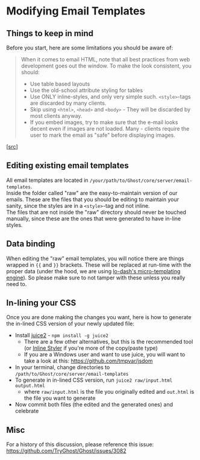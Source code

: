# Modifying Email Templates

## Things to keep in mind

Before you start, here are some limitations you should be aware of:

> When it comes to email HTML, note that all best practices from web development goes out the window. To make the look consistent, you should:
> - Use table based layouts
> - Use the old-school attribute styling for tables
> - Use ONLY inline-styles, and only very simple such. ```<style>```-tags are discarded by many clients.
> - Skip using ```<html>```, ```<head>``` and ```<body>``` - They will be discarded by most clients anyway.
> - If you embed images, try to make sure that the e-mail looks decent even if images are not loaded. Many - clients require the user to mark the email as "safe" before displaying images.

[[src](http://stackoverflow.com/a/2935522/1021300)]


## Editing existing email templates

All email templates are located in ```/your/path/to/Ghost/core/server/email-templates```.  
Inside the folder called "raw" are the easy-to-maintain version of our emails. These are the files that you should be editing to maintain your sanity, since the styles are in a ```<style>```-tag and not inline.  
The files that are not inside the "raw" directory should never be touched manually, since these are the ones that were generated to have in-line styles.  

## Data binding

When editing the "raw" email templates, you will notice there are things wrapped in ```{{``` and  ```}}``` brackets. These will be replaced at run-time with the proper data (under the hood, we are using [lo-dash's micro-templating engine](http://lodash.com/docs#template)). So please make sure to not tamper with these unless you really need to.

## In-lining your CSS

Once you are done making the changes you want, here is how to generate the in-lined CSS version of your newly updated file:
- Install [juice2](https://www.npmjs.org/package/juice2) - ```npm install -g juice2 ```
  - There are a few other alternatives, but this is the recommended tool (or [Inline Styler](http://inlinestyler.torchboxapps.com/) if you're more of the copy/paste type)
  - If you are a Windows user and want to use juice, you will want to take a look at this: https://github.com/tmpvar/jsdom
- In your terminal, change directories to ```/path/to/Ghost/core/server/email-templates```
- To generate in in-lined CSS version, run ```juice2 raw/input.html output.html```
  - where ```raw/input.html``` is the file you originally edited and ```out.html``` is the file you want to generate
- Now commit both files (the edited and the generated ones) and celebrate


## Misc

For a history of this discussion, please reference this issue: https://github.com/TryGhost/Ghost/issues/3082
